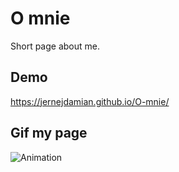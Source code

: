 # O mnie
Short page about me.
## Demo
https://jernejdamian.github.io/O-mnie/
## Gif my page
![Animation](https://user-images.githubusercontent.com/108942033/210182174-fbd17a54-9c30-42b2-bdc6-e1fb76f27c5c.gif)
